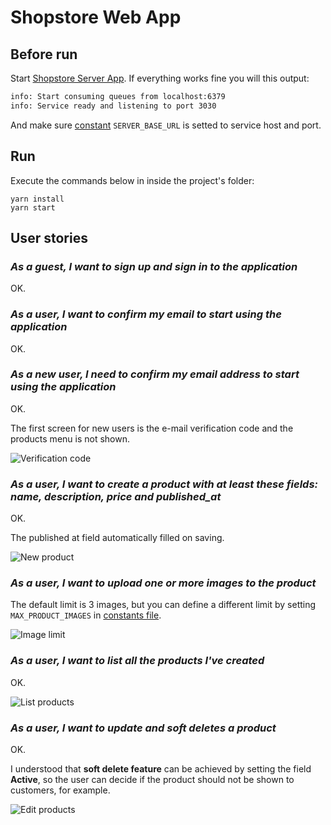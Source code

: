 # Shopstore Web App

## Before run

Start [Shopstore Server App](https://github.com/pcs980/shopstore-api). If everything works fine you will this output:

```sh
info: Start consuming queues from localhost:6379
info: Service ready and listening to port 3030
```

And make sure [constant](src/utils/constants.ts) `SERVER_BASE_URL` is setted to service host and port.

## Run

Execute the commands below in inside the project's folder:

```
yarn install
yarn start
```

## User stories

### *As a guest, I want to sign up and sign in to the application*

OK.

### *As a user, I want to confirm my email to start using the application*

OK.

### *As a new user, I need to confirm my email address to start using the application*

OK.

The first screen for new users is the e-mail verification code and the products menu is not shown.

![Verification code](assets/email-verification-code.png)

### *As a user, I want to create a product with at least these fields: name, description, price and published_at*

OK.

The published at field automatically filled on saving.

![New product](assets/new-product.png)

### *As a user, I want to upload one or more images to the product*

The default limit is 3 images, but you can define a different limit by setting `MAX_PRODUCT_IMAGES` in [constants file](src/utils/constants.ts).

![Image limit](assets/product-image-limit.png)

### *As a user, I want to list all the products I've created*

OK.

![List products](assets/list-products.png)

### *As a user, I want to update and soft deletes a product*

OK.

I understood that **soft delete feature** can be achieved by setting the field **Active**, so the user can decide if the product should not be shown to customers, for example.

![Edit products](assets/edit-product.png)
